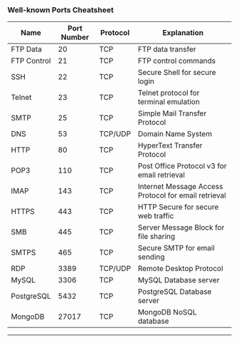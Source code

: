 ### Well-known Ports Cheatsheet

| Name             | Port Number | Protocol | Explanation                                               |
|------------------|-------------|----------|-----------------------------------------------------------|
| FTP Data         | 20          | TCP      | FTP data transfer                                         |
| FTP Control      | 21          | TCP      | FTP control commands                                      |
| SSH              | 22          | TCP      | Secure Shell for secure login                             |
| Telnet           | 23          | TCP      | Telnet protocol for terminal emulation                    |
| SMTP             | 25          | TCP      | Simple Mail Transfer Protocol                             |
| DNS              | 53          | TCP/UDP  | Domain Name System                                        |
| HTTP             | 80          | TCP      | HyperText Transfer Protocol                               |
| POP3             | 110         | TCP      | Post Office Protocol v3 for email retrieval                |
| IMAP             | 143         | TCP      | Internet Message Access Protocol for email retrieval      |
| HTTPS            | 443         | TCP      | HTTP Secure for secure web traffic                        |
| SMB              | 445         | TCP      | Server Message Block for file sharing                     |
| SMTPS            | 465         | TCP      | Secure SMTP for email sending                             |
| RDP              | 3389        | TCP/UDP  | Remote Desktop Protocol                                    |
| MySQL            | 3306        | TCP      | MySQL Database server                                     |
| PostgreSQL       | 5432        | TCP      | PostgreSQL Database server                                |
| MongoDB          | 27017       | TCP      | MongoDB NoSQL database                                    |

---